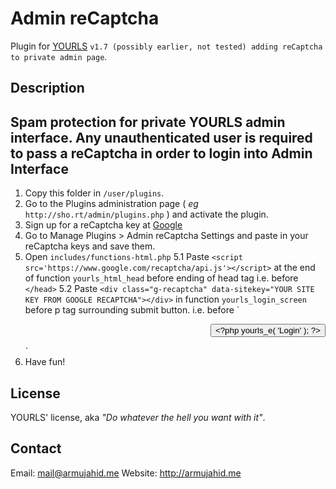 Admin reCaptcha
====================

Plugin for [YOURLS](http://yourls.org) `v1.7 (possibly earlier, not tested) adding reCaptcha to private admin page`. 

Description
-----------
Spam protection for private YOURLS admin interface. Any unauthenticated user is required to pass a reCaptcha in order to login into Admin Interface
------------
1. 	Copy this folder in `/user/plugins`.
2. 	Go to the Plugins administration page ( *eg* `http://sho.rt/admin/plugins.php` ) and activate the plugin.
3. 	Sign up for a reCaptcha key at [Google](https://www.google.com/recaptcha/admin)
4. 	Go to Manage Plugins > Admin reCaptcha Settings and paste in your reCaptcha keys and save them.
5. 	Open `includes/functions-html.php` 
5.1 Paste `<script src='https://www.google.com/recaptcha/api.js'></script>` at the end of function
    `yourls_html_head` before ending of head tag i.e. before `</head>`
5.2 Paste `<div class="g-recaptcha" data-sitekey="YOUR SITE KEY FROM GOOGLE RECAPTCHA"></div>` in function `yourls_login_screen`
	before p tag surrounding submit button. i.e. before 
	`<p style="text-align: right;">
				<input type="submit" id="submit" name="submit" value="<?php yourls_e( 'Login' ); ?>" class="button" />
	</p>` 
5. Have fun!

License
-------
YOURLS' license, aka *"Do whatever the hell you want with it"*.

Contact
-------
Email: mail@armujahid.me
Website: http://armujahid.me